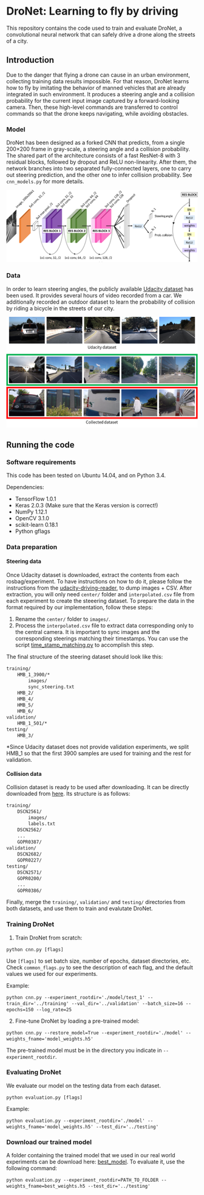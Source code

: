 # DroNet: Learning to fly by driving
This repository contains the code used to train and evaluate DroNet, a convolutional neural network that can safely drive a drone along the streets of a city.

## Introduction
Due to the danger that flying a drone can cause in an urban environment, collecting training data results impossible. For that reason, DroNet learns how to fly by imitating the behavior of manned vehicles that are already integrated in such environment. It produces a steering angle and a collision probability for the current input image captured by a forward-looking camera. Then, these high-level commands are transferred to control commands so that the drone keeps navigating, while avoiding obstacles.

### Model
DroNet has been designed as a forked CNN that predicts, from a single 200×200 frame in gray-scale, a steering angle and a collision probability. The shared part of the architecture consists of a fast ResNet-8 with 3 residual blocks, followed by dropout and ReLU non-linearity. After them, the network branches into two separated fully-connected layers, one to carry out steering prediction, and the other one to infer collision probability. See ```cnn_models.py``` for more details.

![architecture](images/architecture.png)

### Data
In order to learn steering angles, the publicly available [Udacity dataset](https://github.com/udacity/self-driving-car/tree/master/datasets/CH2) has been used. It provides several hours of video recorded from a car. We additionally recorded an outdoor dataset to learn the probability of collision by riding a bicycle in the streets of our city.

![dataset](images/dataset.png)

## Running the code

### Software requirements
This code has been tested on Ubuntu 14.04, and on Python 3.4.

Dependencies:
* TensorFlow 1.0.1
* Keras 2.0.3 (Make sure that the Keras version is correct!)
* NumPy 1.12.1
* OpenCV 3.1.0
* scikit-learn 0.18.1
* Python gflags


### Data preparation

#### Steering data
Once Udacity dataset is downloaded, extract the contents from each rosbag/experiment. To have instructions on how to do it, please follow the instructions from the [udacity-driving-reader](https://github.com/rwightman/udacity-driving-reader), to dump images + CSV.
After extraction, you will only need ```center/``` folder and ```interpolated.csv``` file from each experiment to create the steeering dataset.
To prepare the data in the format required by our implementation, follow these steps:

1. Rename the ```center/``` folder to ```images/```.
2. Process the ```interpolated.csv``` file to extract data corresponding only to the central camera. It is important to sync images and the corresponding steerings matching their timestamps. You can use the script [time_stamp_matching.py](data_preprocessing/time_stamp_matching.py) to accomplish this step. 

The final structure of the steering dataset should look like this:
```
training/
    HMB_1_3900/*
        images/
        sync_steering.txt
    HMB_2/
    HMB_4/
    HMB_5/
    HMB_6/
validation/
    HMB_1_501/*
testing/
    HMB_3/
```
*Since Udacity dataset does not provide validation experiments, we split HMB_1 so that the first 3900 samples are used for training and the rest for validation.

#### Collision data
Collision dataset is ready to be used after downloading. It can be directly downloaded from [here](http://rpg.ifi.uzh.ch/data/collision.zip). Its structure is as follows:
```
training/
    DSCN2561/
        images/
        labels.txt
    DSCN2562/
    ...
    GOPR0387/
validation/
    DSCN2682/
    GOPR0227/
testing/
    DSCN2571/
    GOPR0200/
    ...
    GOPR0386/
```

<!--
Additionally, you can find the raw video data used to create the dataset [here](put link!). It could be helpful in case you want to use the dataset in a different way. Note that for all our exeperiments, we resize all videos to the shape 720x960.
videos/*
   DSCN2561.MOV
   DSCN2562.MOV
   ...
   GOPR0387.MP4
-->

Finally, merge the ```training/```, ```validation/``` and ```testing/``` directories from both datasets, and use them to train and evalutate DroNet.


### Training DroNet
1. Train DroNet from scratch:
```
python cnn.py [flags]
```
Use ```[flags]``` to set batch size, number of epochs, dataset directories, etc. Check ```common_flags.py``` to see the description of each flag, and the default values we used for our experiments.

Example:
```
python cnn.py --experiment_rootdir='./model/test_1' --train_dir='../training' --val_dir='../validation' --batch_size=16 --epochs=150 --log_rate=25 
```

2. Fine-tune DroNet by loading a pre-trained model:
```
python cnn.py --restore_model=True --experiment_rootdir='./model' --weights_fname='model_weights.h5'
```
The pre-trained model must be in the directory you indicate in ```--experiment_rootdir```.

### Evaluating DroNet
We evaluate our model on the testing data from each dataset.
```
python evaluation.py [flags]
```
Example:
```
python evaluation.py --experiment_rootdir='./model' --weights_fname='model_weights.h5' --test_dir='../testing' 
```

### Download our trained model 
A folder containing the trained model that we used in our real world experiments can be download here: [best_model](http://rpg.ifi.uzh.ch/data/dronet_model.zip).
To evaluate it, use the following command:
```
python evaluation.py --experiment_rootdir=PATH_TO_FOLDER --weights_fname=best_weights.h5 --test_dir='../testing' 
```
